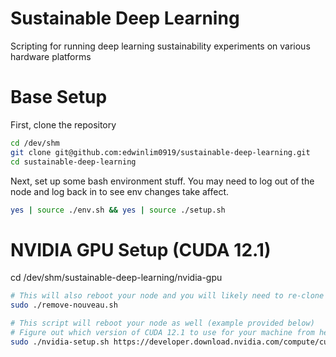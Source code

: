 # Sustainable Deep Learning
Scripting for running deep learning sustainability experiments on various hardware platforms

# Base Setup
First, clone the repository
```bash
cd /dev/shm
git clone git@github.com:edwinlim0919/sustainable-deep-learning.git
cd sustainable-deep-learning
```

Next, set up some bash environment stuff.
You may need to log out of the node and log back in to see env changes take affect.
```bash
yes | source ./env.sh && yes | source ./setup.sh
```

# NVIDIA GPU Setup (CUDA 12.1)
cd /dev/shm/sustainable-deep-learning/nvidia-gpu
```bash
# This will also reboot your node and you will likely need to re-clone this repo in /dev/shm
sudo ./remove-nouveau.sh

# This script will reboot your node as well (example provided below)
# Figure out which version of CUDA 12.1 to use for your machine from here: https://developer.nvidia.com/cuda-12-1-0-download-archive
sudo ./nvidia-setup.sh https://developer.download.nvidia.com/compute/cuda/12.1.0/local_installers/cuda_12.1.0_530.30.02_linux.run cuda_12.1.0_530.30.02_linux.run
```
